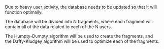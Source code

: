 Due to heavy user activity, the database needs to be updated so that it will function optimally.

The database will be divided into N fragments, where each fragment will contain all of the data related to each of the N users.

The Humpty-Dumpty algorithm will be used to create the fragments, and the Daffy-Kludgey algorithm will be used to optimize each of the fragments.
